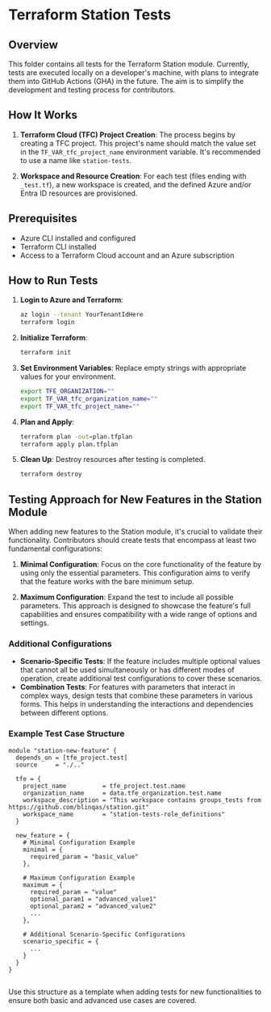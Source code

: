 # Terraform Station Tests

## Overview

This folder contains all tests for the Terraform Station module. Currently, tests are executed locally on a developer's machine, with plans to integrate them into GitHub Actions (GHA) in the future. The aim is to simplify the development and testing process for contributors.

## How It Works

1. **Terraform Cloud (TFC) Project Creation**: The process begins by creating a TFC project. This project's name should match the value set in the `TF_VAR_tfc_project_name` environment variable. It's recommended to use a name like `station-tests`.

2. **Workspace and Resource Creation**: For each test (files ending with `_test.tf`), a new workspace is created, and the defined Azure and/or Entra ID resources are provisioned.

## Prerequisites

- Azure CLI installed and configured
- Terraform CLI installed
- Access to a Terraform Cloud account and an Azure subscription

## How to Run Tests

1. **Login to Azure and Terraform**:
    ```bash
    az login --tenant YourTenantIdHere
    terraform login
    ```

2. **Initialize Terraform**:
    ```bash
    terraform init
    ```

3. **Set Environment Variables**:
   Replace empty strings with appropriate values for your environment.
    ```bash
    export TFE_ORGANIZATION=""
    export TF_VAR_tfc_organization_name=""
    export TF_VAR_tfc_project_name=""
    ```

4. **Plan and Apply**:
    ```bash
    terraform plan -out=plan.tfplan
    terraform apply plan.tfplan
    ```

5. **Clean Up**:
   Destroy resources after testing is completed.
    ```bash
    terraform destroy
    ```


## Testing Approach for New Features in the Station Module

When adding new features to the Station module, it's crucial to validate their functionality. Contributors should create tests that encompass at least two fundamental configurations:

1. **Minimal Configuration**: Focus on the core functionality of the feature by using only the essential parameters. This configuration aims to verify that the feature works with the bare minimum setup.

2. **Maximum Configuration**: Expand the test to include all possible parameters. This approach is designed to showcase the feature's full capabilities and ensures compatibility with a wide range of options and settings.

### Additional Configurations

- **Scenario-Specific Tests**: If the feature includes multiple optional values that cannot all be used simultaneously or has different modes of operation, create additional test configurations to cover these scenarios. 
- **Combination Tests**: For features with parameters that interact in complex ways, design tests that combine these parameters in various forms. This helps in understanding the interactions and dependencies between different options.

### Example Test Case Structure

```hcl
module "station-new-feature" {
  depends_on = [tfe_project.test]
  source     = "./.."

  tfe = {
    project_name          = tfe_project.test.name
    organization_name     = data.tfe_organization.test.name
    workspace_description = "This workspace contains groups_tests from https://github.com/blinqas/station.git"
    workspace_name        = "station-tests-role_definitions"
  }

  new_feature = {
    # Minimal Configuration Example
    minimal = {
      required_param = "basic_value"
    },

    # Maximum Configuration Example
    maximum = {
      required_param = "value"
      optional_param1 = "advanced_value1"
      optional_param2 = "advanced_value2"
      ...
    },

    # Additional Scenario-Specific Configurations
    scenario_specific = {
      ...
    }
  }
}


```
Use this structure as a template when adding tests for new functionalities to ensure both basic and advanced use cases are covered.